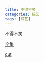 ```yaml
---
title: 不得不笑
categories: 综艺
tags: [综艺]
---
```


不得不笑

[全集](https://www.bilibili.com/video/BV1vt4y1S7A9?p=1)

[cut](https://m.weibo.cn/status/4317612277674098?)